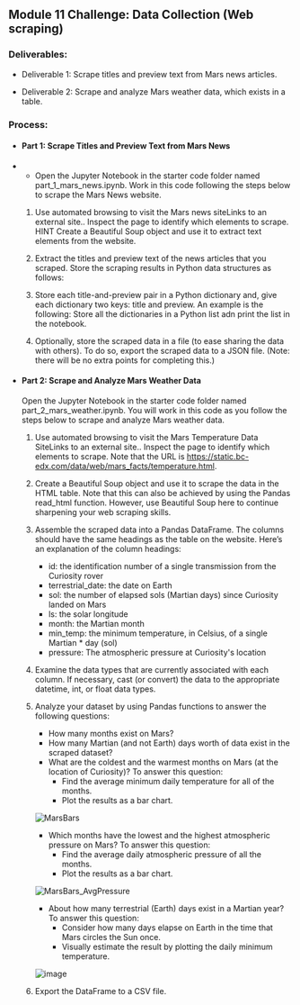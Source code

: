 ## Module 11 Challenge: Data Collection (Web scraping)

### Deliverables:

* Deliverable 1: Scrape titles and preview text from Mars news articles.

* Deliverable 2: Scrape and analyze Mars weather data, which exists in a table.


### Process:
* #### Part 1: Scrape Titles and Preview Text from Mars News
* 
    * Open the Jupyter Notebook in the starter code folder named part_1_mars_news.ipynb. Work in this code following the steps below to scrape the Mars News website.

    1. Use automated browsing to visit the Mars news siteLinks to an external site.. Inspect the page to identify which elements to scrape. HINT Create a Beautiful Soup object and use it to extract text elements from the website.

    2. Extract the titles and preview text of the news articles that you scraped. Store the scraping results in Python data structures as follows:

    3. Store each title-and-preview pair in a Python dictionary and, give each dictionary two keys: title and preview. An example is the following:
       Store all the dictionaries in a Python list adn print the list in the notebook.
    
    4. Optionally, store the scraped data in a file (to ease sharing the data with others). To do so, export the scraped data to a JSON file. (Note: there will be no extra points for completing this.)


* #### Part 2: Scrape and Analyze Mars Weather Data
  Open the Jupyter Notebook in the starter code folder named part_2_mars_weather.ipynb. You will work in this code as you follow the steps below to scrape and analyze Mars weather data.

  1. Use automated browsing to visit the Mars Temperature Data SiteLinks to an external site.. Inspect the page to identify which elements to scrape. Note that the URL is https://static.bc-edx.com/data/web/mars_facts/temperature.html.
   
  2. Create a Beautiful Soup object and use it to scrape the data in the HTML table. Note that this can also be achieved by using the Pandas read_html function. However, use Beautiful Soup here to continue sharpening your web scraping skills.
  3. Assemble the scraped data into a Pandas DataFrame. The columns should have the same headings as the table on the website. Here’s an explanation of the column headings:

        * id: the identification number of a single transmission from the Curiosity rover
        * terrestrial_date: the date on Earth
        * sol: the number of elapsed sols (Martian days) since Curiosity landed on Mars
        * ls: the solar longitude
        * month: the Martian month
        * min_temp: the minimum temperature, in Celsius, of a single Martian * day (sol)
        * pressure: The atmospheric pressure at Curiosity's location
    4. Examine the data types that are currently associated with each column. If necessary, cast (or convert) the data to the appropriate datetime, int, or float data types.
    5. Analyze your dataset by using Pandas functions to answer the following questions:
        * How many months exist on Mars?
        * How many Martian (and not Earth) days worth of data exist in the scraped dataset?
        * What are the coldest and the warmest months on Mars (at the location of Curiosity)? To answer this question:
            * Find the average minimum daily temperature for all of the months.
            * Plot the results as a bar chart.
            
        ![MarsBars](https://github.com/SavannahWithAnH/Module-11-Challenge/assets/126124356/e6bebea7-3a70-4a99-a4c8-f442213109ed)

        * Which months have the lowest and the highest atmospheric pressure on Mars? To answer this question:
            * Find the average daily atmospheric pressure of all the months.
            * Plot the results as a bar chart.

        ![MarsBars_AvgPressure](https://github.com/SavannahWithAnH/Module-11-Challenge/assets/126124356/61e7ffe6-ced6-4519-aeff-7c21e5967510)

        * About how many terrestrial (Earth) days exist in a Martian year? To answer this question:
            * Consider how many days elapse on Earth in the time that Mars circles the Sun once.
            * Visually estimate the result by plotting the daily minimum temperature.

        ![image](https://github.com/SavannahWithAnH/Module-11-Challenge/assets/126124356/3ef68e1d-56ab-4064-8db8-1feddb1e9c93)


    6. Export the DataFrame to a CSV file. 

